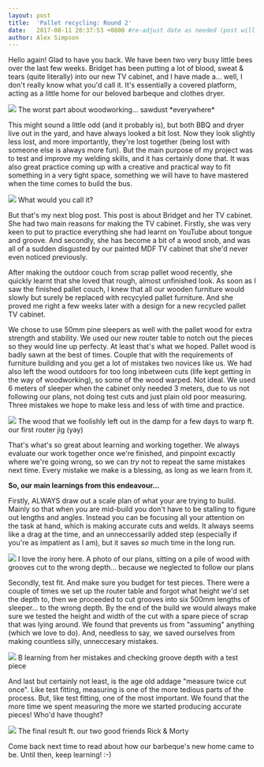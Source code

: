 ```yaml
---
layout: post
title:  'Pallet recycling: Round 2'
date:   2017-08-11 20:37:53 +0800 #re-adjust date as needed (post will not be shown untill that date)
author: Alex Simpson
---
```


Hello again! Glad to have you back. We have been two very busy little bees over the last few weeks. Bridget has been putting a lot of blood, sweat & tears (quite literally) into our new TV cabinet, and I have made a... well, I don't really know what you'd call it. It's essentially a covered platform, acting as a little home for our beloved barbeque and clothes dryer. 

<img src="{{site.url}}/images/TV-cabinet/IMG_6981.JPG"/> 
<a class="image-captions">The worst part about woodworking... sawdust *everywhere*</a>

<!--more--> 

This might sound a little odd (and it probably is), but both BBQ and dryer live out in the yard, and have always looked a bit lost. Now they look slightly less lost, and more importantly, they're lost together (being lost with someone else is always more fun). But the main purpose of my project was to test and improve my welding skills, and it has certainly done that. It was also great practice coming up with a creative and practical way to fit something in a very tight space, something we will have to have mastered when the time comes to build the bus.  

<img src="{{site.url}}/images/TV-cabinet/IMG_7179.JPG"/> 
<a class="image-captions">What would you call it?</a>

But that's my next blog post. This post is about Bridget and her TV cabinet. She had two main reasons for making the TV cabinet. Firstly, she was very keen to put to practice everything she had learnt on YouTube about tongue and groove. And secondly, she has become a bit of a wood snob, and was all of a sudden disgusted by our painted MDF TV cabinet that she'd never even noticed previously.


After making the outdoor couch from scrap pallet wood recently, she quickly learnt that she loved that rough, almost unfinished look. As soon as I saw the finished pallet couch, I knew that all our wooden furniture would slowly but surely be replaced with recycyled pallet furniture. And she proved me right a few weeks later with a design for a new recycled pallet TV cabinet.


 We chose to use 50mm pine sleepers as well with the pallet wood for extra strength and stability. We used our new router table to notch out the pieces so they would line up perfecty. At least that's what we hoped. Pallet wood is badly sawn at the best of times. Couple that with the requirements of furniture building and you get a lot of mistakes two novices like us. We had also left the wood outdoors for too long inbetween cuts (life kept getting in the way of woodworking), so some of the wood warped. Not ideal. We used 6 meters of sleeper when the cabinet only needed 3 meters, due to us not following our plans, not doing test cuts and just plain old poor measuring. Three mistakes we hope to make less and less of with time and practice.


<img src="{{site.url}}/images/TV-cabinet/IMG_6984.JPG"/> 
<a class="image-captions">The wood that we foolishly left out in the damp for a few days to warp ft. our first router jig (yay)</a>

 That's what's so great about learning and working together. We always evaluate our work together once we're finished, and pinpoint excactly where we're going wrong, so we can *try* not to repeat the same mistakes next time. Every mistake we make is a blessing, as long as we learn from it.


**So, our main learnings from this endeavour...**

Firstly, ALWAYS draw out a scale plan of what your are trying to build. Mainly so that when you are mid-build you don't have to be stalling to figure out lengths and angles. Instead  you can be focusing all your attention on the task at hand, which is making accurate cuts and welds. It always seems like a drag at the time, and an unneccessarily added step (especially if you're as impatient as I am), but it saves *so* much time in the long run.

<img src="{{site.url}}/images/TV-cabinet/IMG_6922.JPG"/> 
<a class="image-captions">I love the irony here. A photo of our plans, sitting on a pile of wood with grooves cut to the wrong depth... because we neglected to follow our plans</a>

Secondly, test fit. And make sure you budget for test pieces. There were a couple of times we set up the router table and forgot what height we'd set the depth to, then we proceeded to cut grooves into six 500mm lengths of sleeper... to the wrong depth. By the end of the build we would always make sure we tested the height and width of the cut with a spare piece of scrap that was lying around. We found that prevents us from "assuming" anything (which we love to do). And, needless to say, we saved ourselves from making countless silly, unneccesary mistakes.

<img src="{{site.url}}/images/TV-cabinet/IMG_7162.JPG"/> 
<a class="image-captions">B learning from her mistakes and checking groove depth with a test piece</a>


And last but certainly not least, is the age old addage "measure twice cut once". Like test fitting, measuring is one of the more tedious parts of the process. But, like test fitting, one of the most important. We found that the more time we spent measuring the more we started producing accurate pieces! Who'd have thought?

<img src="{{site.url}}/images/TV-cabinet/IMG_7212.JPG"/> 
<a class="image-captions">The final result ft. our two good friends Rick & Morty</a>

Come back next time to read about how our barbeque's new home came to be. Until then, keep learning! :-)
